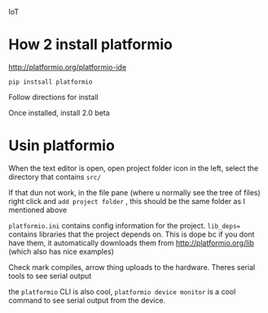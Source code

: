IoT


# How 2 install platformio

http://platformio.org/platformio-ide

`pip instsall platformio`

Follow directions for install

Once installed, install 2.0 beta



# Usin platformio

When the text editor is open, open project folder icon in the left, select the directory that contains `src/`

If that dun not work, in the file pane (where u normally see the tree of files) right click and  `add project folder`
, this should be the same folder as I mentioned above

`platformio.ini` contains config information for the project. `lib_deps=` contains libraries that the project depends on. This is dope bc if you dont have them, it automatically downloads them from http://platformio.org/lib (which also has nice examples)

Check mark compiles, arrow thing uploads to the hardware.  Theres serial tools to see serial output

the `platformio` CLI is also cool, `platformio device monitor` is a cool command to see serial output from the device.
